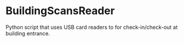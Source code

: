 # BuildingScansReader
Python script that uses USB card readers to for check-in/check-out at building entrance.
